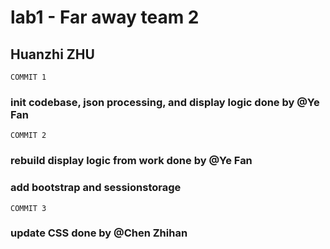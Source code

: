 # lab1 - Far away team 2
## Huanzhi ZHU

`COMMIT 1`
### init codebase, json processing, and display logic done by @Ye Fan
`COMMIT 2`
### rebuild display logic from work done by @Ye Fan 
### add bootstrap and sessionstorage
`COMMIT 3`
### update CSS done by @Chen Zhihan
